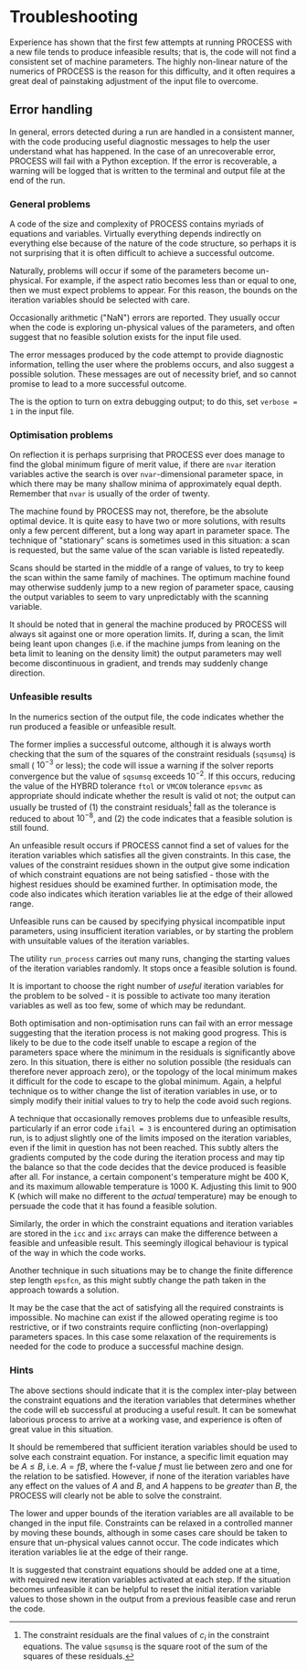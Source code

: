 # Troubleshooting

Experience has shown that the first few attempts at running PROCESS with a new file tends to 
produce infeasible results; that is, the code will not find a consistent set of machine parameters. 
The highly non-linear nature of the numerics of PROCESS is the reason for this difficulty, and 
it often requires a great deal of painstaking adjustment of the input file to overcome.

## Error handling

In general, errors detected during a run are handled in a consistent manner, with the code 
producing useful diagnostic messages to help the user understand what has happened. In the case of an
unrecoverable error, PROCESS will fail with a Python exception. If the error is recoverable, a warning
will be logged that is written to the terminal and output file at the end of the run.

### General problems

A code of the size and complexity of PROCESS contains myriads of equations and variables. Virtually 
everything depends indirectly on everything else because of the nature of the code structure, so perhaps 
it is not surprising that it is often difficult to achieve a successful outcome.

Naturally, problems will occur if some of the parameters become un-physical. For example, if the aspect 
ratio becomes less than or equal to one, then we must expect problems to appear. For this reason, 
the bounds on the iteration variables should be selected with care.

Occasionally arithmetic ("NaN") errors are reported. They usually occur when the code is exploring 
un-physical values of the parameters, and often suggest that no feasible solution exists for the 
input file used.

The error messages produced by the code attempt to provide diagnostic information, telling the user 
where the problems occurs, and also suggest a possible solution. These messages are out of 
necessity brief, and so cannot promise to lead to a more successful outcome.

The is the option to turn on extra debugging output; to do this, set `verbose = 1` in the input file.

### Optimisation problems

On reflection it is perhaps surprising that PROCESS ever does manage to find the global minimum 
figure of merit value, if there are `nvar` iteration variables active the search is 
over `nvar`-dimensional parameter space, in which there may be many shallow minima of approximately 
equal depth. Remember that `nvar` is usually of the order of twenty.

The machine found by PROCESS may not, therefore, be the absolute optimal device. It is quite easy 
to have two or more solutions, with results only a few percent different, but a long way apart in 
parameter space. The technique of "stationary" scans is sometimes used in this situation: a scan is 
requested, but the same value of the scan variable is listed repeatedly.

Scans should be started in the middle of a range of values, to try to keep the scan within the same 
family of machines. The optimum machine found may otherwise suddenly jump to a new region of 
parameter space, causing the output variables to seem to vary unpredictably with the scanning variable.

It should be noted that in general the machine produced by PROCESS will always sit against one or 
more operation limits. If, during a scan, the limit being leant upon changes (i.e. if the machine 
jumps from leaning on the beta limit to leaning on the density limit) the output parameters may well 
become discontinuous in gradient, and trends may suddenly change direction.

### Unfeasible results

In the numerics section of the output file, the code indicates whether the run produced a feasible 
or unfeasible result.

The former implies a successful outcome, although it is always worth checking that the sum of the 
squares of the constraint residuals (`sqsumsq`) is small ($~10^{-3}$ or less); the code will issue 
a warning if the solver reports convergence but the value of `sqsumsq` exceeds $10^{-2}$. If this 
occurs, reducing the value of the HYBRD tolerance `ftol` or `VMCON` tolerance `epsvmc` as appropriate 
should indicate whether the result is valid ot not; the output can usually be trusted of (1) the 
constraint residuals[^1] fall as the tolerance is reduced to about $10^{-8}$, and (2) the code 
indicates that a feasible solution is still found.

An unfeasible result occurs if PROCESS cannot find a set of values for the iteration variables 
which satisfies all the given constraints. In this case, the values of the constraint residues 
shown in the output give some indication of which constraint equations are not being 
satisfied - those with the highest residues should be examined further. In optimisation mode, 
the code also indicates which iteration variables lie at the edge of their allowed range.

Unfeasible runs can be caused by specifying physical incompatible input parameters, using 
insufficient iteration variables, or by starting the problem with unsuitable values of the iteration variables.

The utility `run_process` carries out many runs, changing the starting values of the iteration 
variables randomly. It stops once a feasible solution is found.

It is important to choose the right number of *useful* iteration variables for the problem to be 
solved - it is possible to activate too many iteration variables as well as too few, some of which may be redundant.

Both optimisation and non-optimisation runs can fail with an error message suggesting that the 
iteration process is not making good progress. This is likely to be due to the code itself unable 
to escape a region of the parameters space where the minimum in the residuals is significantly 
above zero. In this situation, there is either no solution possible (the residuals can therefore 
never approach zero), or the topology of the local minimum makes it difficult for the code to 
escape to the global minimum. Again, a helpful technique os to wither change the list of iteration 
variables in use, or to simply modify their initial values to try to help the code avoid such regions.

A technique that occasionally removes problems due to unfeasible results, particularly if an error 
code `ifail = 3` is encountered during an optimisation run, is to adjust slightly one of the limits 
imposed on the iteration variables, even if the limit in question has not been reached. This subtly 
alters the gradients computed by the code during the iteration process and may tip the balance so 
that the code decides that the device produced is feasible after all. For instance, a certain 
component's temperature might be 400 K, and its maximum allowable temperature is 1000 K. Adjusting 
this limit to 900 K (which will make no different to the *actual* temperature) may be enough to 
persuade the code that it has found a feasible solution.

Similarly, the order in which the constraint equations and iteration variables are stored in the 
`icc` and `ixc` arrays can make the difference between a feasible and unfeasible result. This 
seemingly illogical behaviour is  typical of the way in which the code works.

Another technique in such situations may be to change the finite difference step length `epsfcn`, 
as this might subtly change the path taken in the approach towards a solution.

It may be the case that the act of satisfying all the required constraints is impossible. No 
machine can exist if the allowed operating regime is too restrictive, or if two constraints 
require conflicting (non-overlapping) parameters spaces. In this case some relaxation of the 
requirements is needed for the code to produce a successful machine design.

### Hints

The above sections should indicate that it is the complex inter-play between the constraint 
equations and the iteration variables that determines whether the code will eb successful at 
producing a useful result. It can be somewhat laborious process to arrive at a working vase, 
and experience is often of great value in this situation.

It should be remembered that sufficient iteration variables should be used to solve each constraint 
equation. For instance, a specific limit equation may be $A \leq B$, i.e. $A = fB$, where the 
f-value $f$ must lie between zero and one for the relation to be satisfied. However, if none of 
the iteration variables have any effect on the values of $A$ and $B$, and $A$ happens to be 
*greater* than $B$, the PROCESS will clearly not be able to solve the constraint.

The lower and upper bounds of the iteration variables are all available to be changed in the input 
file. Constraints can be relaxed in a controlled manner by moving these bounds, although in some 
cases care should be taken to ensure that un-physical values cannot occur. The code indicates which 
iteration variables lie at the edge of their range.

It is suggested that constraint equations should be added one at a time, with required new iteration 
variables activated at each step. If the situation becomes unfeasible it can be helpful to reset 
the initial iteration variable values to those shown in the output from a previous feasible case 
and rerun the code.

[^1]: The constraint residuals are the final values of $c_i$ in the constraint equations. The value `sqsumsq` is the square root of the sum of the squares of these residuals.
